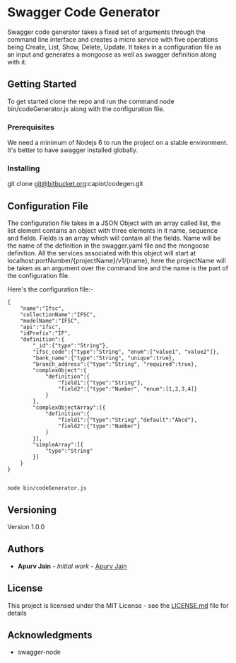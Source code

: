 # Swagger Code Generator


Swagger code generator takes a fixed set of arguments through the command line interface and creates a micro service with five operations being Create, List, Show, Delete, Update. It takes in a configuration file as an input and generates a mongoose as well as swagger definition along with it.


## Getting Started

To get started clone the repo and run the command node bin/codeGenerator.js along with the configuration file.


### Prerequisites

We need a minimum of Nodejs 6 to run the project on a stable environment. It's better to have swagger installed globally.


### Installing

git clone git@bitbucket.org:capiot/codegen.git

## Configuration File

The configuration file takes in a JSON Object with an array called list, the list element contains an object with three elements in it name, sequence and fields. Fields is an array which will contain all the fields. Name will be the name of the definition in the swagger.yaml file and the mongoose definition. All the services associated with this object will start at localhost:portNumber/{projectName}/v1/{name}, here the projectName will be taken as an argument over the command line and the name is the part of the configuration file.

Here's the configuration file:- 

```
{
    "name":"Ifsc",
    "collectionName":"IFSC",
    "modelName":"IFSC",
    "api":"ifsc",
    "idPrefix":"IF",
    "definition":{
        "_id":{"type":"String"},
        "ifsc_code":{"type":"String", "enum":["value1", "value2"]},
        "bank_name":{"type":"String", "unique":true},
        "branch_address":{"type":"String", "required":true},
        "complexObject":{
            "definition":{
                "field1":{"type":"String"},
                "field2":{"type":"Number", "enum":[1,2,3,4]}
            }
        },
        "complexObjectArray":[{
            "definition":{
                "field1":{"type":"String","default":"Abcd"},
                "field2":{"type":"Number"}
            }
        }], 
        "simpleArray":[{
            "type":"String"
        }]
    }
}


```

```
node bin/codeGenerator.js
```

## Versioning

Version 1.0.0
## Authors

* **Apurv Jain** - *Initial work* - [Apurv Jain](https://bitbucket.org/apurv_capiot/)

## License

This project is licensed under the MIT License - see the [LICENSE.md](LICENSE.md) file for details

## Acknowledgments

* swagger-node